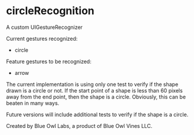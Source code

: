 circleRecognition
=================

A custom UIGestureRecognizer

Current gestures recognized:
  - circle

Feature gestures to be recognized:
  - arrow
  
The current implementation is using only one test to verify if the shape drawn is a circle or not.
If the start point of a shape is less than 60 pixels away from the end point, then the shape is a circle.
Obviously, this can be beaten in many ways.

Future versions will include additional tests to verify if the shape is a circle. 

Created by Blue Owl Labs, a product of Blue Owl Vines LLC.
